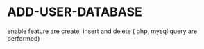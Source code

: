 # ADD-USER-DATABASE
enable feature are create, insert and delete ( php, mysql query are performed) 
